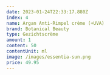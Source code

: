 ```yaml
---
date: 2023-01-24T22:33:17.880Z
index: 4
name: Argan Anti-Rimpel crème (+UVA)
brand: Botanical Beauty
type: Gezichtscrème
amount: 1
content: 50
contentUnit: ml
image: /images/essentia-sun.png
price: 49.95
---
```


